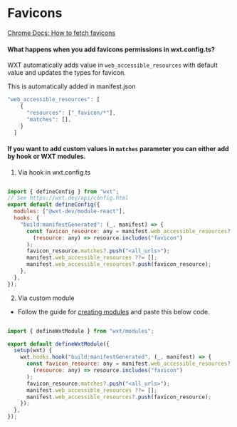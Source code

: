 # Favicons

[Chrome Docs: How to fetch favicons](https://developer.chrome.com/docs/extensions/how-to/ui/favicons)

#### What happens when you add favicons permissions in wxt.config.ts?

WXT automatically adds value in `web_accessible_resources` with default value and updates the types for favicon.

This is automatically added in manifest.json

```js
"web_accessible_resources": [
    {
      "resources": ["_favicon/*"],
      "matches": [],
    }
  ]

```

#### If you want to add custom values in `matches` parameter you can either add by hook or WXT modules.

1. Via hook in wxt.config.ts

```js

import { defineConfig } from "wxt";
// See https://wxt.dev/api/config.html
export default defineConfig({
  modules: ["@wxt-dev/module-react"],
  hooks: {
    "build:manifestGenerated": (_, manifest) => {
      const favicon_resource: any = manifest.web_accessible_resources?.find(
        (resource: any) => resource.includes("favicon")
      );
      favicon_resource.matches?.push("<all_urls>");
      manifest.web_accessible_resources ??= [];
      manifest.web_accessible_resources?.push(favicon_resource);
    },
  },
});

```

2. Via custom module

- Follow the guide for [creating modules](https://wxt.dev/guide/essentials/wxt-modules.html#writing-modules) and paste this below code.

```js

import { defineWxtModule } from "wxt/modules";

export default defineWxtModule({
  setup(wxt) {
    wxt.hooks.hook("build:manifestGenerated", (_, manifest) => {
      const favicon_resource: any = manifest.web_accessible_resources?.find(
        (resource: any) => resource.includes("favicon")
      );
      favicon_resource.matches?.push("<all_urls>");
      manifest.web_accessible_resources ??= [];
      manifest.web_accessible_resources?.push(favicon_resource);
    });
  },
});
```
